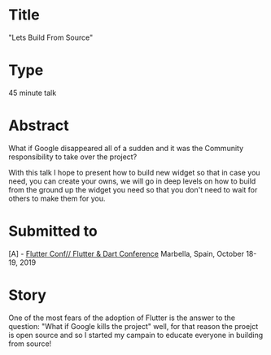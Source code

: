 # Title

"Lets Build From Source"

# Type

45 minute talk

# Abstract
What if Google disappeared all of a sudden and it was the Community responsibility to take over the project?  

With this talk I hope to present how to build new widget so that in case you need, you can create your owns, we will go in deep levels on how to build from the ground up the widget you need so that you don't need to wait for others to make them for you.  

# Submitted to

[A] - [Flutter Conf// Flutter & Dart Conference](http://flutterconf.gdgmarbella.com) Marbella, Spain, October 18-19, 2019

# Story

One of the most fears of the adoption of Flutter is the answer to the question: "What if Google kills the project" well, for that reason the proejct is open source and so I started my campain to educate everyone in building from source!
